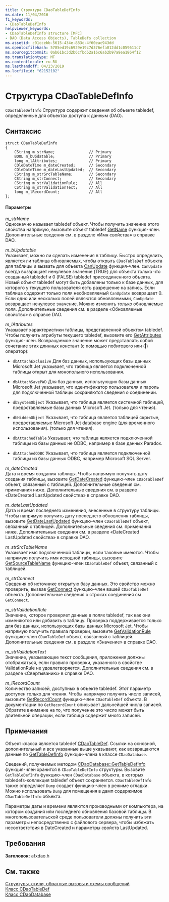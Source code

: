 ```yaml
---
title: Структура CDaoTableDefInfo
ms.date: 11/04/2016
f1_keywords:
- CDaoTableDefInfo
helpviewer_keywords:
- CDaoTableDefInfo structure [MFC]
- DAO (Data Access Objects), TableDefs collection
ms.assetid: c01ccebb-5615-434e-883c-4f60eac943dd
ms.openlocfilehash: 5785ed19c6929e19c7d376efa012dd1c059611c7
ms.sourcegitcommit: 0ab61bc3d2b6cfbd52a16c6ab2b97a8ea1864f12
ms.translationtype: MT
ms.contentlocale: ru-RU
ms.lasthandoff: 04/23/2019
ms.locfileid: "62152102"
---
```

# <a name="cdaotabledefinfo-structure"></a>Структура CDaoTableDefInfo

`CDaoTableDefInfo` Структура содержит сведения об объекте tabledef, определенные для объектах доступа к данным (DAO).

## <a name="syntax"></a>Синтаксис

```
struct CDaoTableDefInfo
{
    CString m_strName;               // Primary
    BOOL m_bUpdatable;               // Primary
    long m_lAttributes;              // Primary
    COleDateTime m_dateCreated;      // Secondary
    COleDateTime m_dateLastUpdated;  // Secondary
    CString m_strSrcTableName;       // Secondary
    CString m_strConnect;            // Secondary
    CString m_strValidationRule;     // All
    CString m_strValidationText;     // All
    long m_lRecordCount;             // All
};
```

#### <a name="parameters"></a>Параметры

*m_strName*<br/>
Однозначно называет tabledef объект. Чтобы получить значение этого свойства напрямую, вызовите объект tabledef [GetName](../../mfc/reference/cdaotabledef-class.md#getname) функция-член. Дополнительные сведения см. в разделе «Имя свойства» в справке DAO.

*m_bUpdatable*<br/>
Указывает, можно ли сделать изменения в таблицу. Быстро определить, является ли таблица обновляемых, чтобы открыть `CDaoTableDef` объекта для таблицы и вызвать для объекта [CanUpdate](../../mfc/reference/cdaotabledef-class.md#canupdate) функция-член. `CanUpdate` всегда возвращает ненулевое значение (TRUE) для объекта только что созданный tabledef и 0 (FALSE) tabledef присоединенного объекта. Новый объект tabledef могут быть добавлены только к базе данных, для которого у текущего пользователя есть разрешение на запись. Если таблица содержит только поля необновляемый `CanUpdate` возвращает 0. Если одно или несколько полей являются обновляемыми, `CanUpdate` возвращает ненулевое значение. Можно изменить только обновляемые поля. Дополнительные сведения см. в разделе «Обновляемые свойство» в справке DAO.

*m_lAttributes*<br/>
Указывает характеристики таблицы, представленной объектом tabledef. Чтобы получить атрибуты текущего tabledef, вызовите его [GetAttributes](../../mfc/reference/cdaotabledef-class.md#getattributes) функция-член. Возвращаемое значение может представлять собой сочетание этих длинных констант (с помощью побитового или (**&#124;**) оператор):

- `dbAttachExclusive` Для баз данных, использующих базы данных Microsoft Jet указывает, что таблица является подключенной таблицы открыт для монопольного использования.

- `dbAttachSavePWD` Для баз данных, использующих базы данных Microsoft Jet указывает, что идентификатор пользователя и пароль для подключенной таблицы сохраняются сведения о соединении.

- `dbSystemObject` Указывает, что таблица является системной таблицей, предоставляемые базы данных Microsoft Jet. (только для чтения).

- `dbHiddenObject` Указывает, что таблица является таблицей скрытые, предоставляемые Microsoft Jet database engine (для временного использования). (только для чтения).

- `dbAttachedTable` Указывает, что таблица является подключенной таблицы из базы данных не ODBC, например в базе данных Paradox.

- `dbAttachedODBC` Указывает, что таблица является подключенной таблицы из базы данных ODBC, например Microsoft SQL Server.

*m_dateCreated*<br/>
Дата и время создания таблицы. Чтобы напрямую получить дату создания таблицы, вызовите [GetDateCreated](../../mfc/reference/cdaotabledef-class.md#getdatecreated) функцию-член `CDaoTableDef` объект, связанный с таблицей. Дополнительные сведения см. примечания ниже. Дополнительные сведения см. в разделе «DateCreated LastUpdated свойства» в справке DAO.

*m_dateLastUpdated*<br/>
Дата и время последнего изменения, внесенные в структуру таблицы. Чтобы напрямую получить дату последнего обновления таблицы, вызовите [GetDateLastUpdated](../../mfc/reference/cdaotabledef-class.md#getdatelastupdated) функцию-член `CDaoTableDef` объект, связанный с таблицей. Дополнительные сведения см. примечания ниже. Дополнительные сведения см. в разделе «DateCreated LastUpdated свойства» в справке DAO.

*m_strSrcTableName*<br/>
Указывает имя подключенной таблицы, если таковые имеются. Чтобы напрямую получить имя исходной таблицы, вызовите [GetSourceTableName](../../mfc/reference/cdaotabledef-class.md#getsourcetablename) функцию-член `CDaoTableDef` объект, связанный с таблицей.

*m_strConnect*<br/>
Сведения об источнике открытую базу данных. Это свойство можно проверить, вызвав [GetConnect](../../mfc/reference/cdaotabledef-class.md#getconnect) функцию-член вашей `CDaoTableDef` объекта. Дополнительные сведения о строках соединения см `GetConnect`.

*m_strValidationRule*<br/>
Значение, которое проверяет данные в полях tabledef, так как они изменяются или добавить в таблицу. Проверка поддерживается только для баз данных, использующих базы данных Microsoft Jet. Чтобы напрямую получить правила проверки, вызовите [GetValidationRule](../../mfc/reference/cdaotabledef-class.md#getvalidationrule) функцию-член `CDaoTableDef` объект, связанный с таблицей. Дополнительные сведения см. в разделе «Значение» в справке DAO.

*m_strValidationText*<br/>
Значение, указывающее текст сообщения, приложения должны отображаться, если правило проверки, указанного в свойстве ValidationRule не удовлетворяется. Дополнительные сведения см. в разделе «Свертыванию» в справке DAO.

*m_lRecordCount*<br/>
Количество записей, доступных в объекте tabledef. Этот параметр доступен только для чтения. Чтобы напрямую получить число записей, вызовите [GetRecordCount](../../mfc/reference/cdaotabledef-class.md#getrecordcount) функцию-член `CDaoTableDef` объекта. В документации по `GetRecordCount` описывает дальнейшей числа записей. Обратите внимание на то, что получение это число может быть длительной операции, если таблица содержит много записей.

## <a name="remarks"></a>Примечания

Объект класса является tabledef [CDaoTableDef](../../mfc/reference/cdaotabledef-class.md). Ссылки на основной, дополнительный и все указанные выше указывают, как возвращаются данные по [GetTableDefInfo](../../mfc/reference/cdaodatabase-class.md#gettabledefinfo) функции-члена в классе `CDaoDatabase`.

Сведений, получаемых методом [CDaoDatabase::GetTableDefInfo](../../mfc/reference/cdaodatabase-class.md#gettabledefinfo) функция-член хранится в `CDaoTableDefInfo` структуры. Вызовите `GetTableDefInfo` функцию-член `CDaoDatabase` объекта, в которых tabledefs-коллекция tabledef объект сохраняется. `CDaoTableDefInfo` также определяет `Dump` создает функцию-член в режиме отладки. Можно использовать `Dump` для помещения в дамп содержимое `CDaoTableDefInfo` объекта.

Параметры даты и времени являются производными от компьютера, на котором создания или последнего обновления базовой таблицы. В многопользовательской среде пользователи должны получить эти параметры непосредственно с файлового сервера, чтобы избежать несоответствия в DateCreated и параметры свойств LastUpdated.

## <a name="requirements"></a>Требования

**Заголовок:** afxdao.h

## <a name="see-also"></a>См. также

[Структуры, стили, обратные вызовы и схемы сообщений](../../mfc/reference/structures-styles-callbacks-and-message-maps.md)<br/>
[Класс CDaoTableDef](../../mfc/reference/cdaotabledef-class.md)<br/>
[Класс CDaoDatabase](../../mfc/reference/cdaodatabase-class.md)
